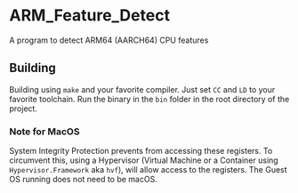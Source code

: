 # ARM_Feature_Detect

A program to detect ARM64 (AARCH64) CPU features

## Building

Building using `make` and your favorite compiler. Just set `CC` and `LD` to your favorite toolchain. Run the binary in the `bin` folder in the root directory of the project.

### Note for MacOS

System Integrity Protection prevents from accessing these registers. To circumvent this, using a Hypervisor (Virtual Machine or a Container using `Hypervisor.Framework` aka `hvf`), will allow access to the registers. The Guest OS running does not need to be macOS.
